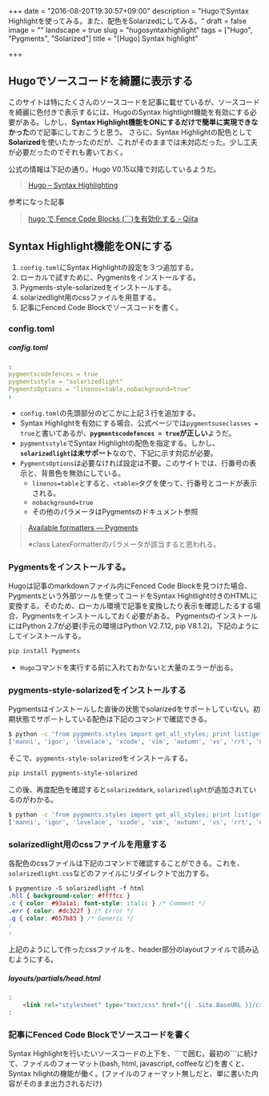 +++
date = "2016-08-20T19:30:57+09:00"
description = "HugoでSyntax Highlightを使ってみる。また、配色をSolarizedにしてみる。"
draft = false
image = ""
landscape = true
slug = "hugosyntaxhighlight"
tags = ["Hugo", "Pygments", "Solarized"]
title = "[Hugo] Syntax highlight"

+++

## Hugoでソースコードを綺麗に表示する

このサイトは特にたくさんのソースコードを記事に載せているが、ソースコードを綺麗に色付きで表示するには、HugoのSyntax hightlight機能を有効にする必要がある。しかし、**Syntax Highlight機能をONにするだけで簡単に実現できなかった**ので記事にしておこうと思う。
さらに、Syntax Highlightの配色として**Solarized**を使いたかったのだが、これがそのままでは未対応だった。少し工夫が必要だったのでそれも書いておく。

公式の情報は下記の通り。Hugo V0.15以降で対応しているようだ。

> [Hugo – Syntax Highlighting](http://hugodocs.netlify.com/extras/highlighting/)

参考になった記事

> [hugo で Fence Code Blocks (```)を有効化する - Qiita](http://qiita.com/hfm/items/3df99e0f94162d454f7a)


<!--more-->

## Syntax Highlight機能をONにする

1. `config.toml`にSyntax Highlightの設定を３つ追加する。
2. ローカルで試すために、Pygmentsをインストールする。
3. Pygments-style-solarizedをインストールする。
4. solarizedlight用のcssファイルを用意する。 
5. 記事にFenced Code Blockでソースコードを書く。

### config.toml

##### config.toml
```yaml
:
pygmentscodefences = true
pygmentsstyle = "solarizedlight"
PygmentsOptions = "linenos=table,nobackground=true"
:
```

- `config.toml`の先頭部分のどこかに上記３行を追加する。
- Syntax Highlightを有効にする場合、公式ページでは`pygmentsuseclasses = true`と書いてあるが、**`pygmentscodefences = true`が正しい**ようだ。
- `pygmentsstyle`でSyntax Highlightの配色を指定する。しかし、**`solarizedlight`は未サポート**なので、下記に示す対応が必要。
- `PygmentsOptions`は必要なければ設定は不要。このサイトでは、行番号の表示と、背景色を無効にしている。
  - `linenos=table`とすると、`<table>`タグを使って、行番号とコードが表示される。
  - `nobackground=true`
  - その他のパラメータはPygmentsのドキュメント参照

> [Available formatters — Pygments](http://pygments.org/docs/formatters/)
>
> ※class LatexFormatterのパラメータが該当すると思われる。


### Pygmentsをインストールする。

Hugoは記事のmarkdownファイル内にFenced Code Blockを見つけた場合、Pygmentsという外部ツールを使ってコードをSyntax Hightlight付きのHTMLに変換する。そのため、ローカル環境で記事を変換したり表示を確認したるする場合、Pygmentsをインストールしておく必要がある。
PygmentsのインストールにはPython 2.7が必要(手元の環境はPython V2.7.12, pip V8.1.2)。下記のようにしてインストールする。

```bash
pip install Pygments
```

- `Hugo`コマンドを実行する前に入れておかないと大量のエラーが出る。


### pygments-style-solarizedをインストールする

Pygmentsはインストールした直後の状態でsolarizedをサポートしていない。初期状態でサポートしている配色は下記のコマンドで確認できる。

```bash
$ python -c 'from pygments.styles import get_all_styles; print list(get_all_styles())'
['manni', 'igor', 'lovelace', 'xcode', 'vim', 'autumn', 'vs', 'rrt', 'native', 'perldoc', 'borland', 'tango', 'emacs', 'friendly', 'monokai', 'paraiso-dark', 'colorful', 'murphy', 'bw', 'pastie', 'algol_nu', 'paraiso-light', 'trac', 'default', 'algol', 'fruity']
```

そこで、`pygments-style-solarized`をインストールする。

```bash
pip install pygments-style-solarized
```

この後、再度配色を確認すると`solarizeddark`, `solarizedlight`が追加されているのがわかる。

```bash
$ python -c 'from pygments.styles import get_all_styles; print list(get_all_styles())'
['manni', 'igor', 'lovelace', 'xcode', 'vim', 'autumn', 'vs', 'rrt', 'native', 'perldoc', 'borland', 'tango', 'emacs', 'friendly', 'monokai', 'paraiso-dark', 'colorful', 'murphy', 'bw', 'pastie', 'algol_nu', 'paraiso-light', 'trac', 'default', 'algol', 'fruity', 'solarizeddark', 'solarizedlight']
```


### solarizedlight用のcssファイルを用意する

各配色のcssファイルは下記のコマンドで確認することができる。これを、`solarizedlight.css`などのファイルにリダイレクトで出力する。

```css
$ pygmentize -S solarizedlight -f html
.hll { background-color: #ffffcc }
.c { color: #93a1a1; font-style: italic } /* Comment */
.err { color: #dc322f } /* Error */
.g { color: #657b83 } /* Generic */
:
:
```

上記のようにして作ったcssファイルを、header部分のlayoutファイルで読み込むようにする。

##### layouts/partials/head.html
```html
:
    <link rel="stylesheet" type="text/css" href="{{ .Site.BaseURL }}/css/solarizedlight.css" />
:
```


### 記事にFenced Code Blockでソースコードを書く

Syntax Highlightを行いたいソースコードの上下を、\`\`\`で囲む。最初の\`\`\`に続けて、ファイルのフォーマット(bash, html, javascript, coffeeなど)を書くと、Syntax hilightの機能が働く。(ファイルのフォーマット無しだと、単に書いた内容がそのまま出力されるだけ)

